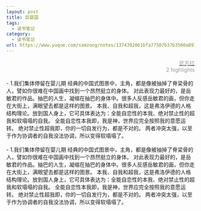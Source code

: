 ```yaml
---
layout: post
title: 巨婴国
tags:
  - 读书笔记
category:
  - 读书笔记
url: https://www.yuque.com/samzong/notes/1374392061bfa77507b37b3500a891e2
---
```


<?xml version="1.0" encoding="UTF-8"?>

<!DOCTYPE html PUBLIC "-//W3C//DTD XHTML 1.0 Transitional//EN" "http://www.w3.org/TR/xhtml1/DTD/xhtml1-transitional.dtd">

<html><head><meta http-equiv="Content-Type" content="text/html; charset=UTF-8"/><meta name="exporter-version" content="Evernote Mac 9.4.3 (461087)"/><meta name="created" content="2017-05-12 00:35:32 +0000"/><meta name="updated" content="2017-05-12 00:35:32 +0000"/><meta name="content-class" content="net.toolinbox.iKindle.evernote"/><title>巨婴国</title></head><body>
<div style="text-align: right;"><span style="color: rgb(153, 153, 153);"><a href="https://www.amazon.cn/s/ref=as_li_ss_tl?_encoding=UTF8&amp;camp=536&amp;creative=3132&amp;field-keywords=%E5%B7%A8%E5%A9%B4%E5%9B%BD&amp;linkCode=ur2&amp;tag=llll1-23&amp;url=search-alias%3Dbooks"><span style="color: rgb(153, 153, 153);">武志红</span></a></span></div>
<div style="text-align: right;"><span style="color: rgb(153, 153, 153);">2 highlights</span></div>
<div><span style="ffont-size: 15px;"><br/></span></div>
<div><span style="ffont-size: 15px;">- 1.我们集体停留在婴儿期 经典的中国式图景中，主角，都是像被抽掉了脊梁骨的人，譬如你很难在中国画中找到一个昂然挺立的身体。 对此表现力最好的，是岳敏君的作品。抽巴的人生，凝缩在抽巴的身体中。很多人反感岳敏君的画，但你走在大街上，满眼望去都是这样的图景。 本我、自我和超我，这是弗洛伊德的人格结构理论。放到国人身上，它可具体表达为：全能自恋性的本我、绝对禁止性的超我和软塌塌的自我。 全能自恋性本我即，我是神，世界应完全按照我的意愿运转。 绝对禁止性超我即，你的一切自发行为，都是不对的。 两者冲突太强，以至于作为协调者的自我没法协调，所以变得软塌塌了。</span></div>
<div><span style="ffont-size: 15px;"><br/></span></div>
<div><span style="ffont-size: 15px;">- 1.我们集体停留在婴儿期 经典的中国式图景中，主角，都是像被抽掉了脊梁骨的人，譬如你很难在中国画中找到一个昂然挺立的身体。 对此表现力最好的，是岳敏君的作品。抽巴的人生，凝缩在抽巴的身体中。很多人反感岳敏君的画，但你走在大街上，满眼望去都是这样的图景。 本我、自我和超我，这是弗洛伊德的人格结构理论。放到国人身上，它可具体表达为：全能自恋性的本我、绝对禁止性的超我和软塌塌的自我。 全能自恋性本我即，我是神，世界应完全按照我的意愿运转。 绝对禁止性超我即，你的一切自发行为，都是不对的。 两者冲突太强，以至于作为协调者的自我没法协调，所以变得软塌塌了。</span></div>
<div><span style="ffont-size: 15px;"><br/></span></div>
</body></html>

